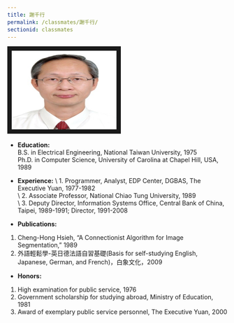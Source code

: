 ```yaml
---
title: 謝千行
permalink: /classmates/謝千行/
sectionid: classmates
---
```

<img src="/img/Hsieh.jpg"
alt="Photo of Dr. Cheng-Hong Hsieh" width="240" height="180" border="10" />

- **Education:**  
   B.S. in Electrical Engineering, National Taiwan University, 1975  
   Ph.D. in Computer Science, University of Carolina at Chapel Hill, USA, 1989  

- **Experience:**
\ 1.  Programmer, Analyst, EDP Center, DGBAS, The Executive Yuan, 1977-1982  
\ 2.  Associate Professor, National Chiao Tung University, 1989  
\ 3.  Deputy Director, Information Systems Office, Central Bank of China,   Taipei, 1989-1991; Director, 1991-2008  

- **Publications:**  
1.  Cheng-Hong Hsieh, “A Connectionist Algorithm for Image Segmentation,” 1989  
2.  外語輕鬆學-英日德法語自習基礎(Basis for self-studying English, Japanese, German, and French)，白象文化，2009  

- **Honors:**  
1.  High examination for public service, 1976  
2.  Government scholarship for studying abroad, Ministry of Education, 1981  
3.  Award of exemplary public service personnel, The Executive Yuan, 2000  
